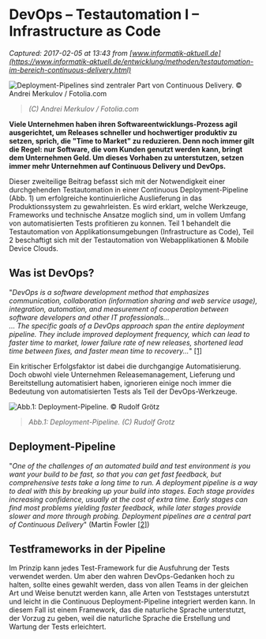 # DevOps – Testautomation I – Infrastructure as Code 

_Captured: 2017-02-05 at 13:43 from [www.informatik-aktuell.de](https://www.informatik-aktuell.de/entwicklung/methoden/testautomation-im-bereich-continuous-delivery.html)_

![Deployment-Pipelines sind zentraler Part von Continuous Delivery. © Andrei Merkulov / Fotolia.com](https://www.informatik-aktuell.de/fileadmin/_processed_/csm_720_Fotolia_131567200_Andrei_Merkulov_1db19dec88.jpg)

> _(C) Andrei Merkulov / Fotolia.com_

**Viele Unternehmen haben ihren Softwareentwicklungs-Prozess agil ausgerichtet, um Releases schneller und hochwertiger produktiv zu setzen, sprich, die "Time to Market" zu reduzieren. Denn noch immer gilt die Regel: nur Software, die vom Kunden genutzt werden kann, bringt dem Unternehmen Geld. Um dieses Vorhaben zu unterstutzen, setzen immer mehr Unternehmen auf Continuous Delivery und DevOps.**

Dieser zweiteilige Beitrag befasst sich mit der Notwendigkeit einer durchgehenden Testautomation in einer Continuous Deployment-Pipeline (Abb. 1) um erfolgreiche kontinuierliche Auslieferung in das Produktionssystem zu gewahrleisten. Es wird erklart, welche Werkzeuge, Frameworks und technische Ansatze moglich sind, um in vollem Umfang von automatisierten Tests profitieren zu konnen. Teil 1 behandelt die Testautomation von Applikationsumgebungen (Infrastructure as Code), Teil 2 beschaftigt sich mit der Testautomation von Webapplikationen & Mobile Device Clouds.

## Was ist DevOps?

"_DevOps is a software development method that emphasizes communication, collaboration (information sharing and web service usage), integration, automation, and measurement of cooperation between software developers and other IT professionals…   
… The specific goals of a DevOps approach span the entire deployment pipeline. They include improved deployment frequency, which can lead to faster time to market, lower failure rate of new releases, shortened lead time between fixes, and faster mean time to recovery..._" [[1]](https://www.informatik-aktuell.de/entwicklung/methoden/testautomation-im-bereich-continuous-delivery.html)

Ein kritischer Erfolgsfaktor ist dabei die durchgangige Automatisierung. Doch obwohl viele Unternehmen Releasemanagement, Lieferung und Bereitstellung automatisiert haben, ignorieren einige noch immer die Bedeutung von automatisierten Tests als Teil der DevOps-Werkzeuge.

![Abb.1: Deployment-Pipeline. © Rudolf Grötz](https://www.informatik-aktuell.de/fileadmin/_processed_/csm_pipeline_28d515da15.png)

> _Abb.1: Deployment-Pipeline. (C) Rudolf Grotz_

## Deployment-Pipeline

"_One of the challenges of an automated build and test environment is you want your build to be fast, so that you can get fast feedback, but comprehensive tests take a long time to run. A deployment pipeline is a way to deal with this by breaking up your build into stages. Each stage provides increasing confidence, usually at the cost of extra time. Early stages can find most problems yielding faster feedback, while later stages provide slower and more through probing. Deployment pipelines are a central part of Continuous Delivery_" (Martin Fowler [[2]](https://www.informatik-aktuell.de/entwicklung/methoden/testautomation-im-bereich-continuous-delivery.html))

## Testframeworks in der Pipeline

Im Prinzip kann jedes Test-Framework fur die Ausfuhrung der Tests verwendet werden. Um aber den wahren DevOps-Gedanken hoch zu halten, sollte eines gewahlt werden, dass von allen Teams in der gleichen Art und Weise benutzt werden kann, alle Arten von Teststages unterstutzt und leicht in die Continuous Deployment-Pipeline integriert werden kann. In diesem Fall ist einem Framework, das die naturliche Sprache unterstutzt, der Vorzug zu geben, weil die naturliche Sprache die Erstellung und Wartung der Tests erleichtert.
